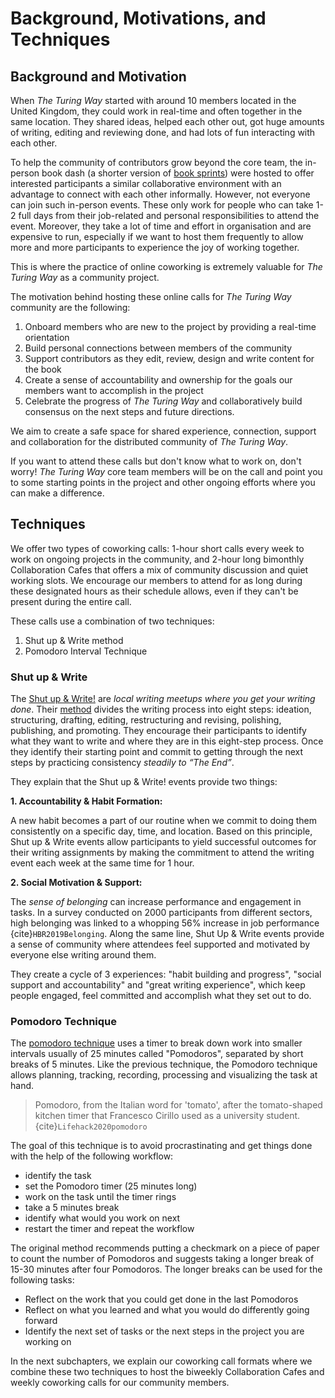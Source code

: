 # Background, Motivations, and Techniques

## Background and Motivation

When _The Turing Way_ started with around 10 members located in the United Kingdom, they could work in real-time and often together in the same location.
They shared ideas, helped each other out, got huge amounts of writing, editing and reviewing done, and had lots of fun interacting with each other.

To help the community of contributors grow beyond the core team, the in-person book dash (a shorter version of [book sprints](https://www.booksprints.net/)) were hosted to offer interested participants a similar collaborative environment with an advantage to connect with each other informally.
However, not everyone can join such in-person events.
These only work for people who can take 1-2 full days from their job-related and personal responsibilities to attend the event.
Moreover, they take a lot of time and effort in organisation and are expensive to run, especially if we want to host them frequently to allow more and more participants to experience the joy of working together.

This is where the practice of online coworking is extremely valuable for _The Turing Way_ as a community project.

The motivation behind hosting these online calls for _The Turing Way_ community are the following:

1. Onboard members who are new to the project by providing a real-time orientation
2. Build personal connections between members of the community
3. Support contributors as they edit, review, design and write content for the book
4. Create a sense of accountability and ownership for the goals our members want to accomplish in the project
5. Celebrate the progress of _The Turing Way_ and collaboratively build consensus on the next steps and future directions.

We aim to create a safe space for shared experience, connection, support and collaboration for the distributed community of _The Turing Way_.

If you want to attend these calls but don't know what to work on, don't worry!
_The Turing Way_ core team members will be on the call and point you to some starting points in the project and other ongoing efforts where you can make a difference.

## Techniques

We offer two types of coworking calls: 1-hour short calls every week to work on ongoing projects in the community, and 2-hour long bimonthly Collaboration Cafes that offers a mix of community discussion and quiet working slots.
We encourage our members to attend for as long during these designated hours as their schedule allows, even if they can't be present during the entire call.

These calls use a combination of two techniques:
1. Shut up & Write method
2. Pomodoro Interval Technique

### Shut up & Write

The [Shut up & Write!](https://shutupwrite.com/) are *local writing meetups where you get your writing done*.
Their [method](https://shutupwrite.com/method) divides the writing process into eight steps: ideation, structuring, drafting, editing, restructuring and revising, polishing, publishing, and promoting.
They encourage their participants to identify what they want to write and where they are in this eight-step process.
Once they identify their starting point and commit to getting through the next steps by practicing consistency *steadily to “The End”*.

They explain that the Shut up & Write! events provide two things:

**1. Accountability & Habit Formation:**

A new habit becomes a part of our routine when we commit to doing them consistently on a specific day, time, and location.
Based on this principle, Shut up & Write events allow participants to yield successful outcomes for their writing assignments by making the commitment to attend the writing event each week at the same time for 1 hour.

**2. Social Motivation & Support:**

The *sense of belonging* can increase performance and engagement in tasks.
In a survey conducted on 2000 participants from different sectors, high belonging was linked to a whopping 56% increase in job performance {cite}`HBR2019Belonging`.
Along the same line, Shut Up & Write events provide a sense of community where attendees feel supported and motivated by everyone else writing around them.

They create a cycle of 3 experiences: "habit building and progress", "social support and accountability" and "great writing experience", which keep people engaged, feel committed and accomplish what they set out to do.

### Pomodoro Technique

The [pomodoro technique](https://en.wikipedia.org/wiki/Pomodoro_Technique) uses a timer to break down work into smaller intervals usually of 25 minutes called "Pomodoros", separated by short breaks of 5 minutes.
Like the previous technique, the Pomodoro technique allows planning, tracking, recording, processing and visualizing the task at hand.

> Pomodoro, from the Italian word for 'tomato', after the tomato-shaped kitchen timer that Francesco Cirillo used as a university student. {cite}`Lifehack2020pomodoro`

The goal of this technique is to avoid procrastinating and get things done with the help of the following workflow:
- identify the task
- set the Pomodoro timer (25 minutes long)
- work on the task until the timer rings
- take a 5 minutes break
- identify what would you work on next
- restart the timer and repeat the workflow

The original method recommends putting a checkmark on a piece of paper to count the number of Pomodoros and suggests taking a longer break of 15-30 minutes after four Pomodoros.
The longer breaks can be used for the following tasks:
- Reflect on the work that you could get done in the last Pomodoros
- Reflect on what you learned and what you would do differently going forward
- Identify the next set of tasks or the next steps in the project you are working on

In the next subchapters, we explain our coworking call formats where we combine these two techniques to host the biweekly Collaboration Cafes and weekly coworking calls for our community members.
